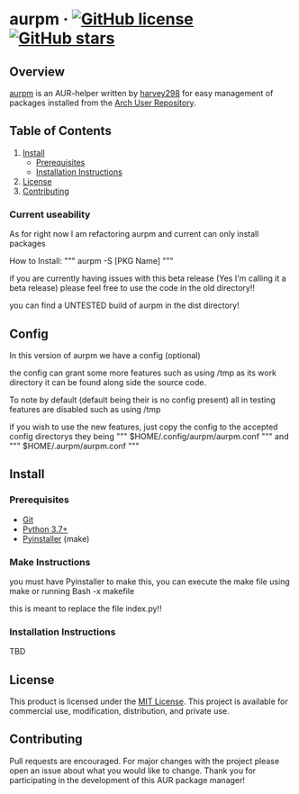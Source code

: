 # aurpm &middot; [![GitHub license](https://img.shields.io/github/license/harvey298/aurpm.svg)](https://github.com/harvey298/aurpm/blob/master/LICENSE) [![GitHub stars](https://img.shields.io/github/stars/harvey298/aurpm.svg)](https://github.com/harvey298/aurpm/stargazers)

## Overview

[aurpm](https://github.com/harvey298/aurpm/) is an AUR-helper written by [harvey298](https://www.github.com/harvey298/) for easy management of packages installed from the [Arch User Repository](https://aur.archlinux.org/).

## Table of Contents

1. [Install](#install)
   - [Prerequisites](#prerequisites)
   - [Installation Instructions](#installation-instructions)
2. [License](#license)
3. [Contributing](#contributing)

### Current useability
As for right now I am refactoring aurpm and current can only install packages

How to Install:
"""
aurpm -S [PKG Name]
"""

if you are currently having issues with this beta release (Yes I'm calling it a beta release) please feel free to use the code in the old directory!!

you can find a UNTESTED build of aurpm in the dist directory!

## Config
In this version of aurpm we have a config (optional)

the config can grant some more features such as using /tmp as its work directory
it can be found along side the source code.

To note by default (default being their is no config present)
all in testing features are disabled such as using /tmp

if you wish to use the new features, just copy the config to the accepted config directorys they being
"""
$HOME/.config/aurpm/aurpm.conf
"""
and
"""
$HOME/.aurpm/aurpm.conf
"""


## Install

### Prerequisites

 - [Git](https://www.nodejs.org/en/download/)
 - [Python 3.7+](https://www.python.org/downloads/)
 - [Pyinstaller](https://www.pyinstaller.org/) (make)

### Make Instructions

you must have Pyinstaller to make this, you can execute the make file using make or running Bash -x makefile

this is meant to replace the file index.py!!

### Installation Instructions

TBD

## License

This product is licensed under the [MIT License](https://github.com/harvey298/aurpm/blob/main/LICENSE). This project is available for commercial use, modification, distribution, and private use.

## Contributing

Pull requests are encouraged. For major changes with the project please open an issue about what you would like to change. Thank you for participating in the development of this AUR package manager!
